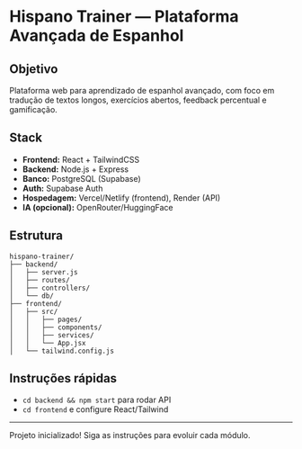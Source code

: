 # Hispano Trainer — Plataforma Avançada de Espanhol

## Objetivo
Plataforma web para aprendizado de espanhol avançado, com foco em tradução de textos longos, exercícios abertos, feedback percentual e gamificação.

## Stack
- **Frontend:** React + TailwindCSS
- **Backend:** Node.js + Express
- **Banco:** PostgreSQL (Supabase)
- **Auth:** Supabase Auth
- **Hospedagem:** Vercel/Netlify (frontend), Render (API)
- **IA (opcional):** OpenRouter/HuggingFace

## Estrutura
```
hispano-trainer/
├── backend/
│   ├── server.js
│   ├── routes/
│   ├── controllers/
│   └── db/
├── frontend/
│   ├── src/
│   │   ├── pages/
│   │   ├── components/
│   │   ├── services/
│   │   └── App.jsx
│   └── tailwind.config.js
```

## Instruções rápidas
- `cd backend && npm start` para rodar API
- `cd frontend` e configure React/Tailwind

---
Projeto inicializado! Siga as instruções para evoluir cada módulo.
